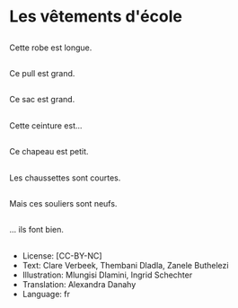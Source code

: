 # Les vêtements d'école

##
Cette robe est longue.

##
Ce pull est grand.

##
Ce sac est grand.

##
Cette ceinture est...

##
Ce chapeau est petit.

##
Les chaussettes sont courtes.

##
Mais ces souliers sont neufs.

##
... ils font bien.

##
* License: [CC-BY-NC]
* Text: Clare Verbeek, Thembani Dladla, Zanele Buthelezi
* Illustration: Mlungisi Dlamini, Ingrid Schechter
* Translation: Alexandra Danahy
* Language: fr
